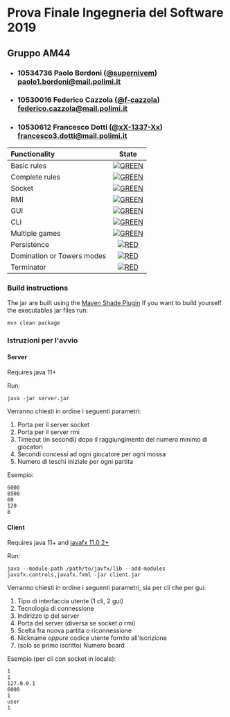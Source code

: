 # Prova Finale Ingegneria del Software 2019
## Gruppo AM44

- ###   10534736    Paolo Bordoni ([@supernivem](https://github.com/supernivem))<br>paolo1.bordoni@mail.polimi.it
- ###   10530016    Federico Cazzola ([@f-cazzola](https://github.com/f-cazzola))<br>federico.cazzola@mail.polimi.it
- ###   10530612    Francesco Dotti ([@xX-1337-Xx](https://github.com/xX-1337-Xx))<br>francesco3.dotti@mail.polimi.it

| Functionality | State |
|:-----------------------|:------------------------------------:|
| Basic rules | [![GREEN](https://placehold.it/15/44bb44/44bb44)](#) |
| Complete rules | [![GREEN](https://placehold.it/15/44bb44/44bb44)](#) |
| Socket | [![GREEN](https://placehold.it/15/44bb44/44bb44)](#) |
| RMI | [![GREEN](https://placehold.it/15/44bb44/44bb44)](#) |
| GUI | [![GREEN](https://placehold.it/15/44bb44/44bb44)](#) |
| CLI | [![GREEN](https://placehold.it/15/44bb44/44bb44)](#) |
| Multiple games | [![GREEN](https://placehold.it/15/44bb44/44bb44)](#) |
| Persistence | [![RED](https://placehold.it/15/f03c15/f03c15)](#) |
| Domination or Towers modes | [![RED](https://placehold.it/15/f03c15/f03c15)](#) |
| Terminator | [![RED](https://placehold.it/15/f03c15/f03c15)](#) |

<!--
[![RED](https://placehold.it/15/f03c15/f03c15)](#)
[![YELLOW](https://placehold.it/15/ffdd00/ffdd00)](#)
[![GREEN](https://placehold.it/15/44bb44/44bb44)](#)
-->


### Build instructions

The jar are built using the [Maven Shade Plugin](https://maven.apache.org/plugins/maven-shade-plugin/)
If you want to build yourself the executables jar files run:
```
mvn clean package
```

### Istruzioni per l'avvio
#### Server
Requires java 11+ 

Run:
```
java -jar server.jar
```

Verranno chiesti in ordine i seguenti parametri:
1. Porta per il server socket
2. Porta per il server rmi
3. Timeout (in secondi) dopo il raggiungimento del numero minimo di giocatori
4. Secondi concessi ad ogni giocatore per ogni mossa
5. Numero di teschi iniziale per ogni partita

Esempio:
```
6000
8500
60
120
8
```

#### Client
Requires java 11+ and [javafx 11.0.2+](https://openjfx.io/)

Run:
```
java --module-path /path/to/javfx/lib --add-modules javafx.controls,javafx.fxml -jar client.jar
````

Verranno chiesti in ordine i seguenti parametri, sia per cli che per gui:
1. Tipo di interfaccia utente (1 cli, 2 gui)
2. Tecnologia di connessione
3. Indirizzo ip del server
4. Porta del server (diversa se socket o rmi)
5. Scelta fra nuova partita o riconnessione
6. Nickname *oppure* codice utente fornito all'iscrizione
7. (solo se primo iscritto) Numero board

Esempio (per cli con socket in locale):
```
1
1
127.0.0.1
6000
1
user
1
```
